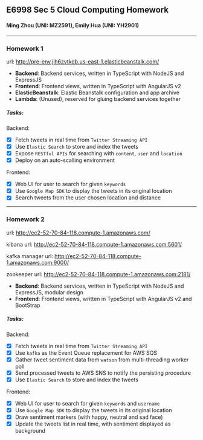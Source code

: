 ## E6998 Sec 5 Cloud Computing Homework
#### Ming Zhou (UNI: MZ2591), Emily Hua (UNI: YH2901)

***
### Homework 1
url: http://pre-env.jih6zvtkdb.us-east-1.elasticbeanstalk.com/

- **Backend**: Backend services, written in TypeScript with NodeJS and ExpressJS
- **Frontend**: Frontend views, written in TypeScript with AngularJS v2
- **ElasticBeanstalk**: Elastic Beanstalk configuration and app archive
- **Lambda**: (Unused), reserved for gluing backend services together

##### Tasks:
Backend:
- [x] Fetch tweets in real time from `Twitter Streaming API`
- [x] Use `Elastic Search` to store and index the tweets
- [x] Expose `RESTful APIs` for searching with `content`, `user` and `location`
- [x] Deploy on an auto-scalling environment

Frontend:
- [x] Web UI for user to search for given `keywords`
- [x] Use `Google Map SDK` to display the tweets in its original location
- [x] Search tweets from the user chosen location and distance

***
### Homework 2
url: http://ec2-52-70-84-118.compute-1.amazonaws.com/

kibana url: http://ec2-52-70-84-118.compute-1.amazonaws.com:5601/

kafka manager url: http://ec2-52-70-84-118.compute-1.amazonaws.com:9000/

zookeeper url: http://ec2-52-70-84-118.compute-1.amazonaws.com:2181/

- **Backend**: Backend services, written in TypeScript with NodeJS and ExpressJS, modular design
- **Frontend**: Frontend views, written in TypeScript with AngularJS v2 and BootStrap


##### Tasks:
Backend:
- [x] Fetch tweets in real time from `Twitter Streaming API`
- [x] Use `kafka` as the Event Queue replacement for AWS SQS
- [x] Gather tweet sentiment data from `watson` from multi-threading worker poll
- [x] Send processed tweets to AWS SNS to notify the persisting procedure
- [x] Use `Elastic Search` to store and index the tweets

Frontend:
- [x] Web UI for user to search for given `keywords` and `username`
- [x] Use `Google Map SDK` to display the tweets in its original location
- [x] Draw sentiment markers (with happy, neutral and sad face)
- [x] Update the tweets list in real time, with sentiment displayed as background
